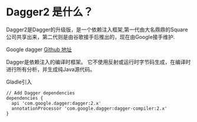 
# Dagger2 是什么？
Dagger2是Dagger的升级版，是一个依赖注入框架,第一代由大名鼎鼎的Square公司共享出来，第二代则是由谷歌接手后推出的，现在由Google接手维护.

Google dagger [Github 地址](https://github.com/google/dagger)

Dagger是依赖注入的编译时框架。 它不使用反射或运行时字节码生成，在编译时进行所有分析，并生成纯Java源代码。

Gladle引入
```
// Add Dagger dependencies
dependencies {
  api 'com.google.dagger:dagger:2.x'
  annotationProcessor 'com.google.dagger:dagger-compiler:2.x'
}
```
